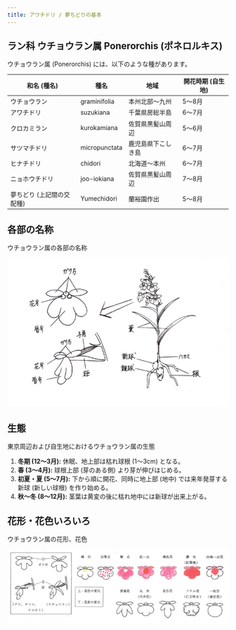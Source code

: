 ```yaml
---
title: アワチドリ / 夢ちどりの基本
---
```

## ラン科 ウチョウラン属 Ponerorchis (ポネロルキス)
ウチョウラン属 (Ponerorchis) には、以下のような種があります。

<table>
  <thead>
    <tr>
      <th>和名 (種名)</th>
      <th>種名</th>
      <th>地域</th>
      <th>開花時期 (自生地)</th>
    </tr>
  </thead>
  <tbody>
    <tr>
      <td>ウチョウラン</td>
      <td>graminifolia</td>
      <td>本州北部～九州</td>
      <td>5～8月</td>
    </tr>
    <tr>
      <td>アワチドリ</td>
      <td>suzukiana</td>
      <td>千葉県房総半島</td>
      <td>6～7月</td>
    </tr>
    <tr>
      <td>クロカミラン</td>
      <td>kurokamiana</td>
      <td>佐賀県黒髪山周辺</td>
      <td>5～6月</td>
    </tr>
    <tr>
      <td>サツマチドリ</td>
      <td>micropunctata</td>
      <td>鹿児島県下こしき島</td>
      <td>6～7月</td>
    </tr>
    <tr>
      <td>ヒナチドリ</td>
      <td>chidori</td>
      <td>北海道～本州</td>
      <td>6～7月</td>
    </tr>
    <tr>
      <td>ニョホウチドリ</td>
      <td>joo-iokiana</td>
      <td>佐賀県黒髪山周辺</td>
      <td>7～8月</td>
    </tr>
    <tr>
      <td>夢ちどり (上記間の交配種)</td>
      <td>Yumechidori</td>
      <td>蘭裕園作出</td>
      <td>5～8月</td>
    </tr>
  </tbody>
</table>

## 各部の名称
ウチョウラン属の各部の名称

<img src="/assets/images/info_gjy.jpg" alt="アワチドリ / 夢ちどり 各部の名称 (Ponerorchis) - Ranyuen" />

## 生態
東京周辺および自生地におけるウチョウラン属の生態

1. <b>冬期 (12～3月):</b> 休眠、地上部は枯れ球根 (1～3cm) となる。
2. <b>春 (3～4月):</b> 球根上部 (芽のある側) より芽が伸びはじめる。
3. <b>初夏・夏 (5～7月):</b> 下から順に開花、同時に地上部 (地中) では来年発芽する新球 (新しい球根) を作り始める。
4. <b>秋～冬 (8～12月):</b> 茎葉は黄変の後に枯れ地中には新球が出来上がる。

## 花形・花色いろいろ
ウチョウラン属の花形、花色

<img src="/assets/images/info_yn.jpg" alt="アワチドリ / 夢ちどり 花形・花色 (Ponerorchis) - Ranyuen" />
